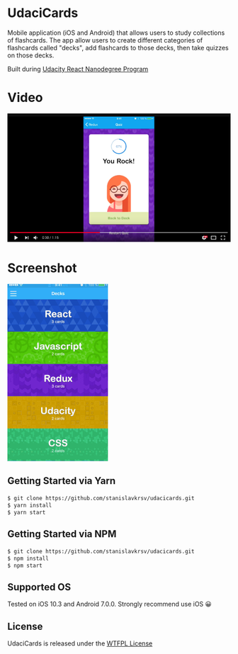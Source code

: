 # UdaciCards 
Mobile application (iOS and Android) that allows users to study collections of flashcards. 
The app allow users to create different categories of flashcards called "decks", add flashcards to those decks, 
then take quizzes on those decks.

Built during [Udacity React Nanodegree Program](https://www.udacity.com/course/react-nanodegree--nd019)


# Video
[![UdaciCards Video](/assets/images/video.png?raw=true)](https://www.youtube.com/watch?v=j71n1whTuFk)

# Screenshot
![UdaciCards Screenshot](/assets/images/screenshot.gif?raw=true)


## Getting Started via Yarn
```shell
$ git clone https://github.com/stanislavkrsv/udacicards.git
$ yarn install
$ yarn start
```

## Getting Started via NPM
```shell
$ git clone https://github.com/stanislavkrsv/udacicards.git
$ npm install
$ npm start
```

## Supported OS
Tested on iOS 10.3 and Android 7.0.0. 
Strongly recommend use iOS 😀


## License
UdaciCards is released under the [WTFPL License](LICENSE)